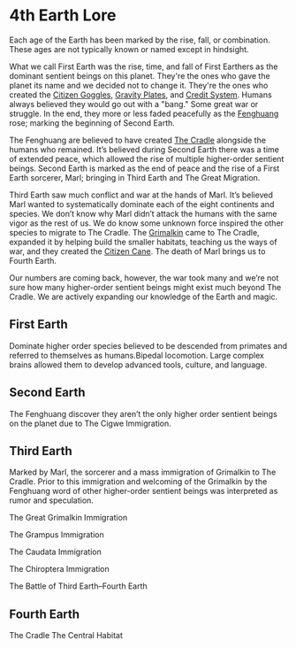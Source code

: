 # 4th Earth Lore

Each age of the Earth has been marked by the rise, fall, or combination. These ages are not typically known or named except in hindsight.

What we call First Earth was the rise, time, and fall of First Earthers as the dominant sentient beings on this planet. They're the ones who gave the planet its name and we decided not to change it. They're the ones who created the [Citizen Goggles](/things/#citizen-goggles), [Gravity Plates](/things/#gravity-plates), and [Credit System](/things/#credit-system). Humans always believed they would go out with a "bang." Some great war or struggle. In the end, they more or less faded peacefully as the [Fenghuang](/people/#fenghuang) rose; marking the beginning of Second Earth.

The Fenghuang are believed to have created [The Cradle](/places/dragonus/#the-cradle) alongside the humans who remained. It’s believed during Second Earth there was a time of extended peace, which allowed the rise of multiple higher-order sentient beings. Second Earth is marked as the end of peace and the rise of a First Earth sorcerer, Marl; bringing in Third Earth and The Great Migration.

Third Earth saw much conflict and war at the hands of Marl. It’s believed Marl wanted to systematically dominate each of the eight continents and species. We don’t know why Marl didn’t attack the humans with the same vigor as the rest of us. We do know some unknown force inspired the other species to migrate to The Cradle. The [Grimalkin](/people/grimalkin/) came to The Cradle, expanded it by helping build the smaller habitats, teaching us the ways of war, and they created the [Citizen Cane](/things/#citizen-cane). The death of Marl brings us to Fourth Earth.

Our numbers are coming back, however, the war took many and we’re not sure how many higher-order sentient beings might exist much beyond The Cradle. We are actively expanding our knowledge of the Earth and magic.

## First Earth

Dominate higher order species believed to be descended from primates and referred to themselves as humans.Bipedal locomotion. Large complex brains allowed them to develop advanced tools, culture, and language.

## Second Earth

The Fenghuang discover they aren’t the only higher order sentient beings on the planet due to The Cigwe Immigration.

## Third Earth

Marked by Marl, the sorcerer and a mass immigration of Grimalkin to The Cradle. Prior to this immigration and welcoming of the Grimalkin by the Fenghuang word of other higher-order sentient beings was interpreted as rumor and speculation.

The Great Grimalkin Immigration

The Grampus Immigration

The Caudata Immigration

The Chiroptera Immigration

The Battle of Third Earth–Fourth Earth

## Fourth Earth

The Cradle
The Central Habitat
